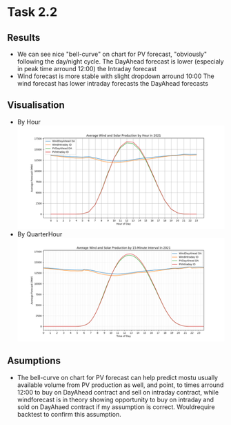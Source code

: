 # Task 2.2
## Results
- We can see nice "bell-curve" on chart for PV forecast, "obviously" following the day/night cycle. The DayAhead forecast is lower (especialy in peak time arround 12:00) the Intraday forecast
- Wind forecast is more stable with slight dropdown arround 10:00 The wind forecast has lower intraday forecasts the DayAhead forecasts
## Visualisation
- By Hour
  ![alt](https://github.com/EnemyDev/flexpower_assignment/blob/main/docs/average_productions/forecast_averages.png?raw=true)
- By QuarterHour
  ![alt](https://github.com/EnemyDev/flexpower_assignment/blob/main/docs/average_productions/forecast_averages_15min.png?raw=true)
## Asumptions
- The bell-curve on chart for PV forecast can help predict mostu usually available volume from PV production as well, and point, to times arround 12:00 to buy on DayAhead contract and sell on intraday contract, while windforecast is in theory showing opportunity to buy on intraday and sold on DayAhaed contract if my assumption is correct. Wouldrequire backtest to confirm this assumption. 
